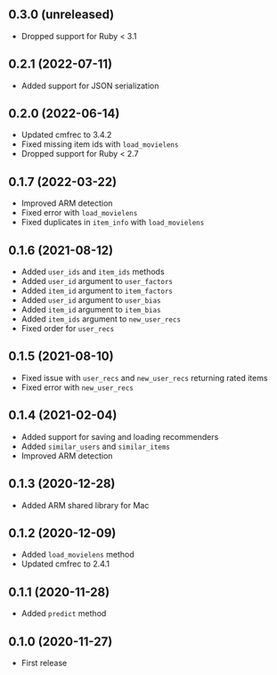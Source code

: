 ## 0.3.0 (unreleased)

- Dropped support for Ruby < 3.1

## 0.2.1 (2022-07-11)

- Added support for JSON serialization

## 0.2.0 (2022-06-14)

- Updated cmfrec to 3.4.2
- Fixed missing item ids with `load_movielens`
- Dropped support for Ruby < 2.7

## 0.1.7 (2022-03-22)

- Improved ARM detection
- Fixed error with `load_movielens`
- Fixed duplicates in `item_info` with `load_movielens`

## 0.1.6 (2021-08-12)

- Added `user_ids` and `item_ids` methods
- Added `user_id` argument to `user_factors`
- Added `item_id` argument to `item_factors`
- Added `user_id` argument to `user_bias`
- Added `item_id` argument to `item_bias`
- Added `item_ids` argument to `new_user_recs`
- Fixed order for `user_recs`

## 0.1.5 (2021-08-10)

- Fixed issue with `user_recs` and `new_user_recs` returning rated items
- Fixed error with `new_user_recs`

## 0.1.4 (2021-02-04)

- Added support for saving and loading recommenders
- Added `similar_users` and `similar_items`
- Improved ARM detection

## 0.1.3 (2020-12-28)

- Added ARM shared library for Mac

## 0.1.2 (2020-12-09)

- Added `load_movielens` method
- Updated cmfrec to 2.4.1

## 0.1.1 (2020-11-28)

- Added `predict` method

## 0.1.0 (2020-11-27)

- First release
